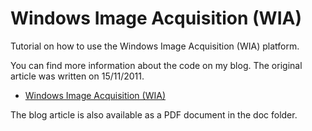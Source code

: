 Windows Image Acquisition (WIA)
===============================

Tutorial on how to use the Windows Image Acquisition (WIA) platform.

You can find more information about the code on my blog. The original article was written on 15/11/2011.

* [Windows Image Acquisition (WIA)](http://cgeers.com/2011/05/15/windows-image-acquisition-wia/)

The blog article is also available as a PDF document in the doc folder.
